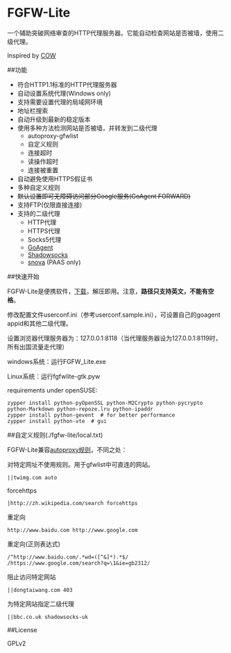 FGFW-Lite
=========
一个辅助突破网络审查的HTTP代理服务器。它能自动检查网站是否被墙，使用二级代理。

Inspired by [COW]

##功能

- 符合HTTP1.1标准的HTTP代理服务器
- 自动设置系统代理(Windows only)
- 支持需要设置代理的局域网环境
- 地址栏搜索
- 自动升级到最新的稳定版本
- 使用多种方法检测网站是否被墙，并转发到二级代理
  - autoproxy-gfwlist
  - 自定义规则
  - 连接超时
  - 读操作超时
  - 连接被重置
- 自动避免使用HTTPS假证书
- 多种自定义规则
- ~~默认设置即可无障碍访问部分Google服务(GoAgent FORWARD)~~
- 支持FTP(仅限直接连接)
- 支持的二级代理
  - HTTP代理
  - HTTPS代理
  - Socks5代理
  - [GoAgent]
  - [Shadowsocks]
  - [snova] (PAAS only)

##快速开始

FGFW-Lite是便携软件，[下载](https://github.com/v3aqb/fgfw-lite/archive/master.zip)，解压即用。注意，**路径只支持英文，不能有空格**。

修改配置文件userconf.ini（参考userconf.sample.ini），可设置自己的goagent appid和其他二级代理。

设置浏览器代理服务器为：127.0.0.1:8118（当代理服务器设为127.0.0.1:8119时，所有出国流量走代理）

windows系统：运行FGFW_Lite.exe

Linux系统：运行fgfwlite-gtk.pyw

requirements under openSUSE:

    zypper install python-pyOpenSSL python-M2Crypto python-pycrypto python-Markdown python-repoze.lru python-ipaddr
    zypper install python-gevent  # for better performance
    zypper install python-vte  # gui

##自定义规则(./fgfw-lite/local.txt)

FGFW-Lite兼容[autoproxy规则](https://autoproxy.org/zh-CN/Rules)，不同之处：

对特定网址不使用规则。用于gfwlist中可直连的网站。

    ||twimg.com auto

forcehttps

    |http://zh.wikipedia.com/search forcehttps

重定向

    http://www.baidu.com http://www.google.com

重定向(正则表达式)

    /^http://www.baidu.com/.*wd=([^&]*).*$/ /https://www.google.com/search?q=\1&ie=gb2312/

阻止访问特定网站

    ||dongtaiwang.com 403

为特定网站指定二级代理

    ||bbc.co.uk shadowsocks-uk

##License

GPLv2

[COW]:https://github.com/cyfdecyf/cow
[GoAgent]:https://code.google.com/p/goagent/
[Shadowsocks]:https://github.com/clowwindy/shadowsocks
[snova]:https://code.google.com/p/snova/
[pybuild]:https://github.com/goagent/pybuild
